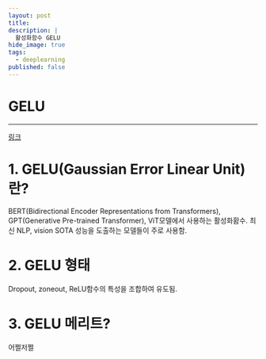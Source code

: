 ```yaml
---
layout: post
title: 
description: |
  활성화함수 GELU
hide_image: true
tags:
  - deeplearning
published: false
---
```


# GELU
* * *
[링크](https://arxiv.org/pdf/1606.08415.pdf)


# 1. GELU(Gaussian Error Linear Unit)란?
BERT(Bidirectional Encoder Representations from Transformers), 
GPT(Generative Pre-trained Transformer), ViT모델에서 사용하는 활성화홤수. 최신 NLP, vision SOTA 성능을
도출하는 모델들이 주로 사용함.

# 2. GELU 형태
Dropout, zoneout, ReLU함수의 특성을 조합하여 유도됨. 

# 3. GELU 메리트?

어쩔저쩔
